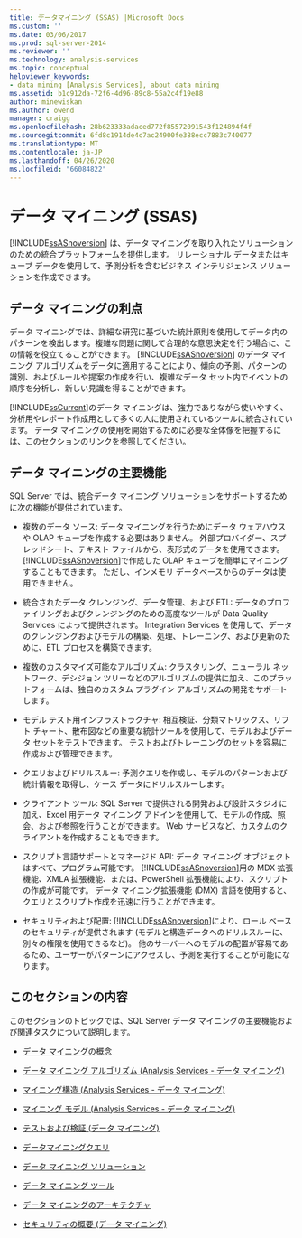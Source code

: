 ```yaml
---
title: データマイニング (SSAS) |Microsoft Docs
ms.custom: ''
ms.date: 03/06/2017
ms.prod: sql-server-2014
ms.reviewer: ''
ms.technology: analysis-services
ms.topic: conceptual
helpviewer_keywords:
- data mining [Analysis Services], about data mining
ms.assetid: b1c912da-72f6-4d96-89c8-55a2c4f19e88
author: minewiskan
ms.author: owend
manager: craigg
ms.openlocfilehash: 28b623333adaced772f85572091543f124894f4f
ms.sourcegitcommit: 6fd8c1914de4c7ac24900fe388ecc7883c740077
ms.translationtype: MT
ms.contentlocale: ja-JP
ms.lasthandoff: 04/26/2020
ms.locfileid: "66084822"
---
```

# <a name="data-mining-ssas"></a>データ マイニング (SSAS)
  [!INCLUDE[ssASnoversion](../../includes/ssasnoversion-md.md)] は、データ マイニングを取り入れたソリューションのための統合プラットフォームを提供します。 リレーショナル データまたはキューブ データを使用して、予測分析を含むビジネス インテリジェンス ソリューションを作成できます。  
  
## <a name="benefits-of-data-mining"></a>データ マイニングの利点  
 データ マイニングでは、詳細な研究に基づいた統計原則を使用してデータ内のパターンを検出します。複雑な問題に関して合理的な意思決定を行う場合に、この情報を役立てることができます。 [!INCLUDE[ssASnoversion](../../includes/ssasnoversion-md.md)] のデータ マイニング アルゴリズムをデータに適用することにより、傾向の予測、パターンの識別、およびルールや提案の作成を行い、複雑なデータ セット内でイベントの順序を分析し、新しい見識を得ることができます。  
  
 [!INCLUDE[ssCurrent](../../includes/sscurrent-md.md)]のデータ マイニングは、強力でありながら使いやすく、分析用やレポート作成用として多くの人に使用されているツールに統合されています。 データ マイニングの使用を開始するために必要な全体像を把握するには、このセクションのリンクを参照してください。  
  
## <a name="key-data-mining-features"></a>データ マイニングの主要機能  
 SQL Server では、統合データ マイニング ソリューションをサポートするために次の機能が提供されています。  
  
-   複数のデータ ソース: データ マイニングを行うためにデータ ウェアハウスや OLAP キューブを作成する必要はありません。 外部プロバイダー、スプレッドシート、テキスト ファイルから、表形式のデータを使用できます。 [!INCLUDE[ssASnoversion](../../includes/ssasnoversion-md.md)]で作成した OLAP キューブを簡単にマイニングすることもできます。 ただし、インメモリ データベースからのデータは使用できません。  
  
-   統合されたデータ クレンジング、データ管理、および ETL: データのプロファイリングおよびクレンジングのための高度なツールが Data Quality Services によって提供されます。 Integration Services を使用して、データのクレンジングおよびモデルの構築、処理、トレーニング、および更新のために、ETL プロセスを構築できます。  
  
-   複数のカスタマイズ可能なアルゴリズム: クラスタリング、ニューラル ネットワーク、デシジョン ツリーなどのアルゴリズムの提供に加え、このプラットフォームは、独自のカスタム プラグイン アルゴリズムの開発をサポートします。  
  
-   モデル テスト用インフラストラクチャ: 相互検証、分類マトリックス、リフト チャート、散布図などの重要な統計ツールを使用して、モデルおよびデータ セットをテストできます。 テストおよびトレーニングのセットを容易に作成および管理できます。  
  
-   クエリおよびドリルスルー: 予測クエリを作成し、モデルのパターンおよび統計情報を取得し、ケース データにドリルスルーします。  
  
-   クライアント ツール: SQL Server で提供される開発および設計スタジオに加え、Excel 用データ マイニング アドインを使用して、モデルの作成、照会、および参照を行うことができます。 Web サービスなど、カスタムのクライアントを作成することもできます。  
  
-   スクリプト言語サポートとマネージド API: データ マイニング オブジェクトはすべて、プログラム可能です。 [!INCLUDE[ssASnoversion](../../includes/ssasnoversion-md.md)]用の MDX 拡張機能、XMLA 拡張機能、または、PowerShell 拡張機能により、スクリプトの作成が可能です。 データ マイニング拡張機能 (DMX) 言語を使用すると、クエリとスクリプト作成を迅速に行うことができます。  
  
-   セキュリティおよび配置: [!INCLUDE[ssASnoversion](../../includes/ssasnoversion-md.md)]により、ロール ベースのセキュリティが提供されます (モデルと構造データへのドリルスルーに、別々の権限を使用できるなど)。 他のサーバーへのモデルの配置が容易であるため、ユーザーがパターンにアクセスし、予測を実行することが可能になります。  
  
## <a name="in-this-section"></a>このセクションの内容  
 このセクションのトピックでは、SQL Server データ マイニングの主要機能および関連タスクについて説明します。  
  
-   [データ マイニングの概念](data-mining-concepts.md)  
  
-   [データ マイニング アルゴリズム &#40;Analysis Services - データ マイニング&#41;](data-mining-algorithms-analysis-services-data-mining.md)  
  
-   [マイニング構造 (Analysis Services - データ マイニング)](mining-structures-analysis-services-data-mining.md)  
  
-   [マイニング モデル (Analysis Services - データ マイニング)](mining-models-analysis-services-data-mining.md)  
  
-   [テストおよび検証 &#40;データ マイニング&#41;](testing-and-validation-data-mining.md)  
  
-   [データマイニングクエリ](data-mining-queries.md)  
  
-   [データ マイニング ソリューション](data-mining-solutions.md)  
  
-   [データ マイニング ツール](data-mining-tools.md)  
  
-   [データ マイニングのアーキテクチャ](data-mining-architecture.md)  
  
-   [セキュリティの概要 &#40;データ マイニング&#41;](security-overview-data-mining.md)  
  
  

